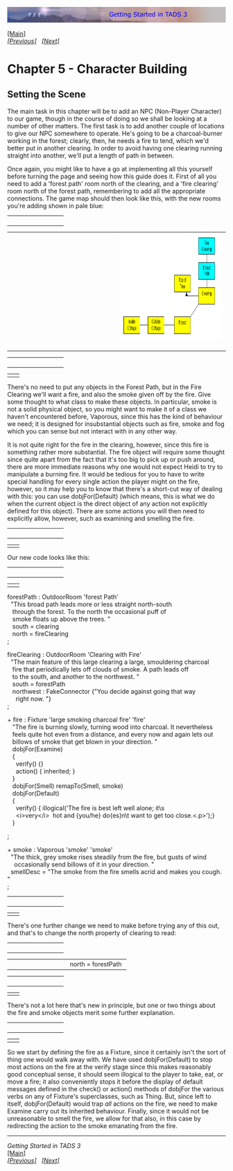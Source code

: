 ---
---
<div class="topbar">

[<img src="topbar.jpg" data-border="0" />](index.html)

</div>

<div class="main">

[\[Main\]](index.html)  
*[\[Previous\]](otherresponsestoactions.html)
  [\[Next\]](abasicburner.html)*

# Chapter 5 - Character Building

## Setting the Scene

The main task in this chapter will be to add an NPC (Non-Player
Character) to our game, though in the course of doing so we shall be
looking at a number of other matters. The first task is to add another
couple of locations to give our NPC somewhere to operate. He's going to
be a charcoal-burner working in the forest; clearly, then, he needs a
fire to tend, which we'd better put in another clearing. In order to
avoid having one clearing running straight into another, we'll put a
length of path in between.  
  
Once again, you might like to have a go at implementing all this
yourself before turning the page and seeing how this guide does it.
First of all you need to add a 'forest path' room north of the clearing,
and a 'fire clearing' room north of the forest path, remembering to add
all the appropriate connections. The game map should then look like
this, with the new rooms you're adding shown in pale blue:  

<table data-border="0" data-cellpadding="0" data-cellspacing="0">
<colgroup>
<col style="width: 50%" />
<col style="width: 50%" />
</colgroup>
<tbody>
<tr data-valign="TOP">
<td width="51"></td>
<td> <br />
</td>
</tr>
</tbody>
</table>

<table data-border="0" data-cellpadding="0" data-cellspacing="0">
<colgroup>
<col style="width: 50%" />
<col style="width: 50%" />
</colgroup>
<tbody>
<tr data-valign="TOP">
<td width="51"></td>
<td><img src="clip0002.png" data-border="0" width="489" height="248"
alt="clip0002.png" /> <br />
</td>
</tr>
</tbody>
</table>

<table data-border="0" data-cellpadding="0" data-cellspacing="0">
<colgroup>
<col style="width: 50%" />
<col style="width: 50%" />
</colgroup>
<tbody>
<tr data-valign="TOP">
<td width="51"></td>
<td> <br />
</td>
</tr>
</tbody>
</table>

|     |     |
|-----|-----|
|     |     |

  
There's no need to put any objects in the Forest Path, but in the Fire
Clearing we'll want a fire, and also the smoke given off by the fire.
Give some thought to what class to make these objects. In particular,
smoke is not a solid physical object, so you might want to make it of a
class we haven't encountered before, Vaporous, since this has the kind
of behaviour we need; it is designed for insubstantial objects such as
fire, smoke and fog which you can sense but not interact with in any
other way.  
  
It is not quite right for the fire in the clearing, however, since this
fire is something rather more substantial. The fire object will require
some thought since quite apart from the fact that it's too big to pick
up or push around, there are more immediate reasons why one would not
expect Heidi to try to manipulate a burning fire. It would be tedious
for you to have to write special handling for every single action the
player might on the fire, however, so it may help you to know that
there's a short-cut way of dealing with this: you can use
dobjFor(Default) (which means, this is what we do when the current
object is the direct object of any action not explicitly defined for
this object). There are some actions you will then need to explicitly
allow, however, such as examining and smelling the fire.  

<table data-border="0" data-cellpadding="0" data-cellspacing="0">
<colgroup>
<col style="width: 50%" />
<col style="width: 50%" />
</colgroup>
<tbody>
<tr data-valign="TOP">
<td width="51"></td>
<td> <br />
</td>
</tr>
</tbody>
</table>

|     |     |
|-----|-----|
|     |     |

Our new code looks like this:  

<table data-border="0" data-cellpadding="0" data-cellspacing="0">
<colgroup>
<col style="width: 50%" />
<col style="width: 50%" />
</colgroup>
<tbody>
<tr data-valign="TOP">
<td width="51"></td>
<td> <br />
</td>
</tr>
</tbody>
</table>

|     |     |
|-----|-----|
|     |     |

forestPath : OutdoorRoom 'forest Path'  
  "This broad path leads more or less straight north-south  
   through the forest. To the north the occasional puff of  
   smoke floats up above the trees. "  
   south = clearing  
   north = fireClearing  
;  
  
fireClearing : OutdoorRoom 'Clearing with Fire'  
  "The main feature of this large clearing a large, smouldering charcoal  
   fire that periodically lets off clouds of smoke. A path leads off  
   to the south, and another to the northwest. "  
   south = forestPath  
   northwest : FakeConnector {"You decide against going that way  
     right now. "}  
;  
  
+ fire : Fixture 'large smoking charcoal fire' 'fire'  
   "The fire is burning slowly, turning wood into charcoal. It nevertheless  
   feels quite hot even from a distance, and every now and again lets out  
   billows of smoke that get blown in your direction. "  
   dobjFor(Examine)  
   {  
     verify() {}  
     action() { inherited; }  
   }  
   dobjFor(Smell) remapTo(Smell, smoke)  
   dobjFor(Default)  
   {  
     verify() { illogical('The fire is best left well alone; it\\s   
     \<i\>very\</i\>  hot and {you/he} do{es}n\\t want to get too close.\<.p\>');}  
   }  
  
;  
  
+ smoke : Vaporous 'smoke' 'smoke'  
  "The thick, grey smoke rises steadily from the fire, but gusts of wind   
    occasionally send billows of it in your direction. "   
  smellDesc = "The smoke from the fire smells acrid and makes you cough. "     
;  

<table data-border="0" data-cellpadding="0" data-cellspacing="0">
<colgroup>
<col style="width: 50%" />
<col style="width: 50%" />
</colgroup>
<tbody>
<tr data-valign="TOP">
<td width="51"></td>
<td> <br />
</td>
</tr>
</tbody>
</table>

|     |     |
|-----|-----|
|     |     |

There's one further change we need to make before trying any of this
out, and that's to change the north property of clearing to read:  

<table data-border="0" data-cellpadding="0" data-cellspacing="0">
<colgroup>
<col style="width: 50%" />
<col style="width: 50%" />
</colgroup>
<tbody>
<tr data-valign="TOP">
<td width="51"></td>
<td> <br />
</td>
</tr>
</tbody>
</table>

<table data-border="0" data-cellpadding="0" data-cellspacing="0">
<colgroup>
<col style="width: 50%" />
<col style="width: 50%" />
</colgroup>
<tbody>
<tr data-valign="TOP">
<td width="51"></td>
<td>north = forestPath <br />
</td>
</tr>
</tbody>
</table>

<table data-border="0" data-cellpadding="0" data-cellspacing="0">
<colgroup>
<col style="width: 50%" />
<col style="width: 50%" />
</colgroup>
<tbody>
<tr data-valign="TOP">
<td width="51"></td>
<td> <br />
</td>
</tr>
</tbody>
</table>

|     |     |
|-----|-----|
|     |     |

There's not a lot here that's new in principle, but one or two things
about the fire and smoke objects merit some further explanation.  

<table data-border="0" data-cellpadding="0" data-cellspacing="0">
<colgroup>
<col style="width: 50%" />
<col style="width: 50%" />
</colgroup>
<tbody>
<tr data-valign="TOP">
<td width="51"></td>
<td> <br />
</td>
</tr>
</tbody>
</table>

|     |     |
|-----|-----|
|     |     |

So we start by defining the fire as a Fixture, since it certainly isn't
the sort of thing one would walk away with. We have used
dobjFor(Default) to stop most actions on the fire at the verify stage
since this makes reasonably good conceptual sense, it should seem
illogical to the player to take, eat, or move a fire; it also
conveniently stops it before the display of default messages defined in
the check() or action() methods of dobjFor the various verbs on any of
Fixture's superclasses, such as Thing. But, since left to itself,
dobjFor(Default) would trap *all* actions on the fire, we need to make
Examine carry out its inherited behaviour. Finally, since it would not
be unreasonable to smell the fire, we allow for that also, in this case
by redirecting the action to the smoke emanating from the fire.  
  

------------------------------------------------------------------------

*Getting Started in TADS 3*  
[\[Main\]](index.html)  
*[\[Previous\]](otherresponsestoactions.html)
  [\[Next\]](abasicburner.html)*

</div>
